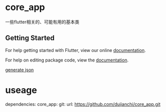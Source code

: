# core_app

一些flutter相关的、可能有用的基本类

## Getting Started

For help getting started with Flutter, view our online [documentation](https://flutter.io/).

For help on editing package code, view the [documentation](https://flutter.io/developing-packages/).

[generate json](https://dujianchi.github.io/core_app/index.html)

# useage
dependencies:
    core_app:
        git:
        url: https://github.com/dujianchi/core_app.git
